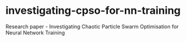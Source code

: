 # investigating-cpso-for-nn-training
Research paper  - Investigating Chaotic Particle Swarm Optimisation for Neural Network Training
